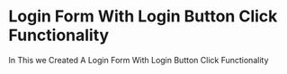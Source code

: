 # Login Form With Login Button Click Functionality
 In This we Created A Login Form With Login Button Click Functionality
